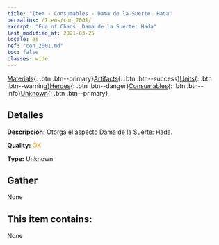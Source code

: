 ```yaml
---
title: "Item - Consumables - Dama de la Suerte: Hada"
permalink: /Items/con_2001/
excerpt: "Era of Chaos  Dama de la Suerte: Hada"
last_modified_at: 2021-03-25
locale: es
ref: "con_2001.md"
toc: false
classes: wide
---
```

 [Materials](/es/Items/){: .btn .btn--primary}[Artifacts](/es/Items/Artifacts/){: .btn .btn--success}[Units](/es/Items/Units/){: .btn .btn--warning}[Heroes](/es/Items/Heroes/){: .btn .btn--danger}[Consumables](/es/Items/Consumables/){: .btn .btn--info}[Unknown](/es/Items/Unknown/){: .btn .btn--primary}

## Detalles
 **Descripción:** Otorga el aspecto Dama de la Suerte: Hada.

 **Quality:** <span style="color: #FF8C00">OK</span>

 **Type:** Unknown

## Gather

  None

## This item contains:

  None

